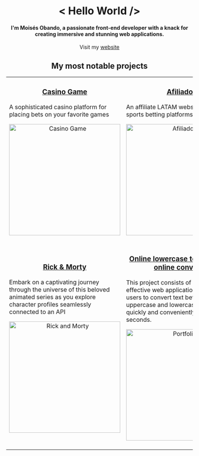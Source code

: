 <!-- Title -->
<h1 align="center"> < Hello World /> </h1>
<!-- Description -->
<h4 align="center"> I'm Moisés Obando, a passionate front-end developer with a knack for creating immersive and stunning web applications.</h4>
<!-- My Website -->
<p align="center">Visit my <a href="https://moisesobando.com/">website</a>
</p>
<!-- Projects -->
<h2 align="center">My most notable projects</h2>
<table>
  <tr>
     <!-- Casino -->
    <td align="center" width="50%">
      <h3>
        <a href="https://github.com/Lunox-code/casino-games-project.github.io"> Casino Game </a>
      </h3>
      <p align="start">A sophisticated casino platform for placing bets on your favorite games</p>
      <a href="https://casino-games-app.netlify.app/">
        <img align="center" src="https://github.com/Lunox-code/Lunox-code/blob/main/Visit_btn.png?raw=true" alt="Casino Game" width="300">
      </a>
      <br>
      <br>
    </td>
     <!-- Afiliados -->
    <td align="center" width="50%">
      <h3>
        <a href="https://github.com/Lunox-code/apuestas365"> Afiliados </a>
      </h3>
      <p align="start">An affiliate LATAM website for online sports betting platforms</p>
      <a href="https://afiliados.netlify.app/">
        <img align="center" src="https://github.com/Lunox-code/Lunox-code/blob/main/Visit_btn.png?raw=true" alt="Afiliados" width="300">
      </a>
      <br>
      <br>
    </td>
  </tr>
  <tr>
     <!-- Rick & Morty -->
    <td align="center" width="50%">
      <h3>
        <a href="https://github.com/Lunox-code/rick-morty"> Rick & Morty </a>
      </h3>
      <p align="start">Embark on a captivating journey through the universe of this beloved animated series as you explore character profiles seamlessly connected to an API</p>
      <a href="https://rick-morty-adventures.netlify.app/">
        <img align="center" src="https://github.com/Lunox-code/Lunox-code/blob/main/Visit_btn.png?raw=true" alt="Rick and Morty" width="300">
      </a>
      <br>
      <br>
    </td>
     <!-- Minúsculas a mayúsculas online  -->
    <td align="center" width="50%">
      <h3>
        <a href="https://github.com/Lunox-code/portfolio.github.io"> Online lowercase to uppercase online converter </a>
      </h3>
      <p align="start">This project consists of a simple and effective web application that allows users to convert text between uppercase and lowercase letters quickly and conveniently in just a few seconds.</p>
      <a href="https://minusculasymayusculas.com/">
        <img align="center" src="https://github.com/Lunox-code/Lunox-code/blob/main/Visit_btn.png?raw=true" alt="Portfolio" width="300">
      </a>
      <br>
      <br>
    </td>
  </tr>
</table>
